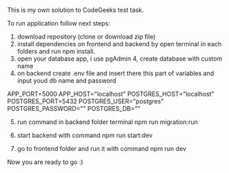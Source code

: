 This is my own solution to CodeGeeks test task.

To run application follow next steps:

1. download repository (clone or download zip file)
2. install dependencies on frontend and backend by open terminal in each folders and run npm install.
3. open your database app, i use pgAdmin 4, create database with custom name
4. on backend create .env file and insert there this part of variables and input youd db name and password

APP_PORT=5000
APP_HOST="localhost"
POSTGRES_HOST="localhost"
POSTGRES_PORT=5432
POSTGRES_USER="postgres"
POSTGRES_PASSWORD=""
POSTGRES_DB=""

5.  run command in backend folder terminal npm run migration:run

6.  start backend with command npm run start:dev

7.  go to frontend folder and run it with command npm run dev

Now you are ready to go :)
